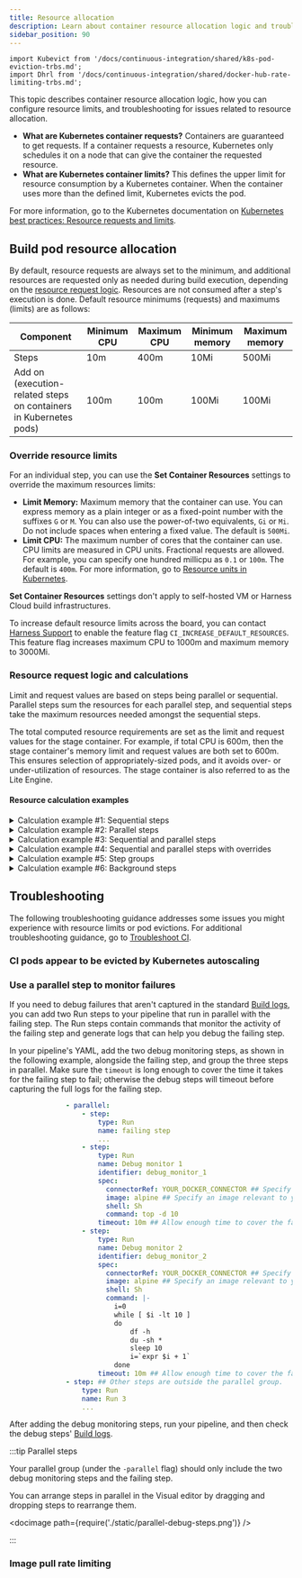 ```yaml
---
title: Resource allocation
description: Learn about container resource allocation logic and troubleshooting.
sidebar_position: 90
---
```


```mdx-code-block
import Kubevict from '/docs/continuous-integration/shared/k8s-pod-eviction-trbs.md';
import Dhrl from '/docs/continuous-integration/shared/docker-hub-rate-limiting-trbs.md';
```

This topic describes container resource allocation logic, how you can configure resource limits, and troubleshooting for issues related to resource allocation.

* **What are Kubernetes container requests?** Containers are guaranteed to get requests. If a container requests a resource, Kubernetes only schedules it on a node that can give the container the requested resource.
* **What are Kubernetes container limits?** This defines the upper limit for resource consumption by a Kubernetes container. When the container uses more than the defined limit, Kubernetes evicts the pod.

For more information, go to the Kubernetes documentation on [Kubernetes best practices: Resource requests and limits](https://cloud.google.com/blog/products/containers-kubernetes/kubernetes-best-practices-resource-requests-and-limits).

## Build pod resource allocation

By default, resource requests are always set to the minimum, and additional resources are requested only as needed during build execution, depending on the [resource request logic](#resource-request-logic-and-calculations). Resources are not consumed after a step's execution is done. Default resource minimums (requests) and maximums (limits) are as follows:

| Component | Minimum CPU | Maximum CPU | Minimum memory | Maximum memory |
| --------- | ----------- | ----------- | -------------- | -------------- |
| Steps | 10m | 400m | 10Mi | 500Mi |
| Add on (execution-related steps on containers in Kubernetes pods) | 100m | 100m | 100Mi | 100Mi |

### Override resource limits

For an individual step, you can use the **Set Container Resources** settings to override the maximum resources limits:

* **Limit Memory:** Maximum memory that the container can use. You can express memory as a plain integer or as a fixed-point number with the suffixes `G` or `M`. You can also use the power-of-two equivalents, `Gi` or `Mi`. Do not include spaces when entering a fixed value. The default is `500Mi`.
* **Limit CPU:** The maximum number of cores that the container can use. CPU limits are measured in CPU units. Fractional requests are allowed. For example, you can specify one hundred millicpu as `0.1` or `100m`. The default is `400m`. For more information, go to [Resource units in Kubernetes](https://kubernetes.io/docs/concepts/configuration/manage-resources-containers/#resource-units-in-kubernetes).

**Set Container Resources** settings don't apply to self-hosted VM or Harness Cloud build infrastructures.

To increase default resource limits across the board, you can contact [Harness Support](mailto:support@harness.io) to enable the feature flag `CI_INCREASE_DEFAULT_RESOURCES`. This feature flag increases maximum CPU to 1000m and maximum memory to 3000Mi.

### Resource request logic and calculations

Limit and request values are based on steps being parallel or sequential. Parallel steps sum the resources for each parallel step, and sequential steps take the maximum resources needed amongst the sequential steps.

The total computed resource requirements are set as the limit and request values for the stage container. For example, if total CPU is 600m, then the stage container's memory limit and request values are both set to 600m. This ensures selection of appropriately-sized pods, and it avoids over- or under-utilization of resources. The stage container is also referred to as the Lite Engine.

#### Resource calculation examples

<details>
<summary>Calculation example #1: Sequential steps</summary>

This calculation is for a pipeline with two sequential steps with no [resource limit overrides](#override-resource-limits).

<!-- ![Resource calculation example 1.](./static/resource-limit-calc1.png) -->

<docimage path={require('./static/resource-limit-calc1.png')} />

* The two sequential steps have the default resource request and limit values.
* The add on (execution-related steps on containers in Kubernetes pods) has the default resource request and limit values.
* The total stage (Lite Engine) resources for pipelines with sequential steps are calculated as `( maximum resources needed amongst sequential steps ) + ( add on resources )`.
* Because the steps are sequential, the stage only needs resources for one step at a time. This means the stage needs up to 400m CPU and 500Mi memory to run either step.
* Combining the step resources with the add on resources (100m and 100Mi), the total stage resource values are 500m CPU and 600Mi memory.

</details>

<details>
<summary>Calculation example #2: Parallel steps</summary>

This calculation is for a pipeline with two steps that run in parallel and have no [resource limit overrides](#override-resource-limits).

<!-- ![Resource calculation example 2.](./static/resource-limit-calc2.png) -->

<docimage path={require('./static/resource-limit-calc2.png')} />

* The two parallel steps have the default resource request and limit values.
* The add on (execution-related steps on containers in Kubernetes pods) has the default resource request and limit values.
* The total stage (Lite Engine) resources for pipelines with parallel steps are calculated as:

   ```
   ( sum of resources needed by concurrent parallel steps ) + ( add on resources )
   ```

* Because the steps are parallel, the stage needs resources to run both steps at once. Adding the resource values for each step together means the stage needs up to 800m CPU and 1000Mi memory to run the two steps.
* Combining the step resources with the add on resources (100m and 100Mi), the total stage resource values are 900m CPU and 1100Mi memory.

</details>

<details>
<summary>Calculation example #3: Sequential and parallel steps</summary>

This calculation is for a pipeline with three steps that have no [resource limit overrides](#override-resource-limits). Two steps run in parallel and one step runs sequentially after the two parallel steps.

<!-- ![Resource calculation example 3.](./static/resource-limit-calc3.png) -->

<docimage path={require('./static/resource-limit-calc3.png')} />

* All three steps have the default resource request and limit values.
* The add on (execution-related steps on containers in Kubernetes pods) has the default resource request and limit values.
* The total stage (Lite Engine) resources for pipelines with both parallel and sequential steps is calculated as the total of the add on resources plus the greatest amount of resources needed for steps. The expanded calculation is as follows:

   ```
   Step resources = Greater of ( sum of resources needed by concurrent parallel steps ) or ( maximum resources needed by any one sequential step )

   Stage resources = ( step resources ) + ( add on resources )
   ```

* The parallel steps require the greatest amount of resources.
   * The two parallel steps must run at the same time; therefore, the stage needs up to 800m CPU and 1000Mi memory to run those two steps.
   * To run the sequential step, which runs by itself, the stage needs only 400m CPU and 500Mi memory.
* Combining the step resources with the add on resources (100m and 100Mi), the total stage resource values are 900m CPU and 1100Mi memory.

</details>

<details>
<summary>Calculation example #4: Sequential and parallel steps with overrides</summary>

This calculation is for a pipeline that has three steps with [resource limit overrides](#override-resource-limits). Two steps run in parallel and one step runs sequentially after the two parallel steps.

<!-- ![Resource calculation example 4.](./static/resource-limit-calc4.png) -->

<docimage path={require('./static/resource-limit-calc4.png')} />

* Steps one and two run in parallel. Step one's container resources are set to 1000m CPU and 500Mi memory. Step two's container resources are set to 2000m CPU and 3000Mi memory.
* Step three runs sequentially after the two parallel steps. Step three's container resources are set to 3500m CPU and 2000Mi memory.
* The add on (execution-related steps on containers in Kubernetes pods) has the default resource request and limit values.
* The total stage (Lite Engine) resources for pipelines with both parallel and sequential steps is calculated as the total of the add on resources plus the greatest amount of resources needed for steps. The expanded calculation is as follows:

   ```
   Step resources = Greater of ( sum of resources needed by concurrent parallel steps ) or ( maximum resources needed by any one sequential step )

   Stage resources = ( step resources ) + ( add on resources )
   ```

* The parallel steps require the greatest amount of memory and the sequential step requires the greatest amount of CPU.
   * The two parallel steps must run at the same time; therefore, the stage needs up to 3000m CPU and 3500Mi memory to run those two steps.
   * To run the sequential step, which runs by itself, the stage needs 3500m CPU and 2000Mi memory.
   * Therefore, the greatest possible value for CPU is 3500m and the greatest possible value for memory is 3500Mi.
* Combining the total step resources with the add on resources (100m and 100Mi), the total stage resource values are 3600m CPU and 3600Mi memory.

</details>

<details>
<summary>Calculation example #5: Step groups</summary>

Using step groups doesn't inherently change a pipeline's resource needs. The logic is the same for pipelines with step groups as it is without step groups.

For example, assume a pipeline includes two parallel steps followed by a sequential step, and then two sequential steps in a step group. Assume all steps have the default resource limits. The calculation follows the same logic as example #3 (sequential and parallel steps):

* All five steps have the default resource request and limit values.
* The add on (execution-related steps on containers in Kubernetes pods) has the default resource request and limit values.
* The total stage (Lite Engine) resources for pipelines with both parallel and sequential steps is calculated as the total of the add on resources plus the greatest amount of resources needed for steps. The expanded calculation is as follows:

   ```
   Step resources = Greater of ( sum of resources needed by concurrent parallel steps ) or ( maximum resources needed by any one sequential step )

   Stage resources = ( step resources ) + ( add on resources )
   ```

* The parallel steps require the greatest amount of resources.
   * The two parallel steps must run at the same time; therefore, the stage needs up to 800m CPU and 1000Mi memory to run those two steps.
   * To run the sequential steps, which runs by themselves, the stage needs only 400m CPU and 500Mi memory. This includes the steps in the step group. Being in a group doesn't make them parallel.
* Combining the maximum step resources (800m and 1000Mi) with the add on resources (100m and 100Mi), the total stage resource values are 900m CPU and 1100Mi memory.

If the steps in the step group were in parallel (rather than sequential), they would have the same resource needs at the original two parallel steps. There would be no difference in the resource needs.

Likewise, if the step group included two parallel steps and a sequential step, the resource needs would be the same, because the step group would break down as two parallel steps and one sequential step.

</details>

<details>
<summary>Calculation example #6: Background steps</summary>

If your pipeline has [Background steps](../manage-dependencies/background-step-settings.md), the resource requirements for each Background step are added on to the total base stage resources. The expanded calculation is as follows:

```
Step resources = Greater of ( sum of resources needed by concurrent parallel steps ) or ( maximum resources needed by any one sequential step )

Base stage resources = ( step resources ) + ( add on resources )

Stage resources with Background steps = ( stage resources ) + ( resources for Background step 1 ) + ( resources for Background step 2 ) + ... + ( resources for Background step n )
```

The resources for each Background step are added *separately* to the stage resources.

For example, assume you have a pipeline with one Background step, two parallel steps, and one sequential step.

* The parallel steps, sequential step, and add on have the default resource request and limit values.
* The Background step's container resources are set to 3000m CPU and 900Mi memory.
* The calculation for everything except the Background step is the same as calculation example #3 (sequential and parallel steps). Therefore, before adding the Background step, the resource requirements are 900m CPU and 1100Mi memory.
* Adding the Background step resources (3000m CPU and 900Mi memory), the overall total is 3900m CPU and 2000Mi memory.

If the pipeline had more than one Background step, each Background step's resources would be added separately.

</details>

## Troubleshooting

The following troubleshooting guidance addresses some issues you might experience with resource limits or pod evictions. For additional troubleshooting guidance, go to [Troubleshoot CI](../../troubleshoot-ci/troubleshooting-ci.md).

### CI pods appear to be evicted by Kubernetes autoscaling

<Kubevict />

### Use a parallel step to monitor failures

If you need to debug failures that aren't captured in the standard [Build logs](../viewing-builds.md#build-details), you can add two Run steps to your pipeline that run in parallel with the failing step. The Run steps contain commands that monitor the activity of the failing step and generate logs that can help you debug the failing step.

In your pipeline's YAML, add the two debug monitoring steps, as shown in the following example, alongside the failing step, and group the three steps in parallel. Make sure the `timeout` is long enough to cover the time it takes for the failing step to fail; otherwise the debug steps will timeout before capturing the full logs for the failing step.

```yaml
              - parallel:
                  - step:
                      type: Run
                      name: failing step
                      ...
                  - step:
                      type: Run
                      name: Debug monitor 1
                      identifier: debug_monitor_1
                      spec:
                        connectorRef: YOUR_DOCKER_CONNECTOR ## Specify your Docker connector's ID.
                        image: alpine ## Specify an image relevant to your build.
                        shell: Sh
                        command: top -d 10
                      timeout: 10m ## Allow enough time to cover the failing step.
                  - step:
                      type: Run
                      name: Debug monitor 2
                      identifier: debug_monitor_2
                      spec:
                        connectorRef: YOUR_DOCKER_CONNECTOR ## Specify your Docker connector's ID.
                        image: alpine ## Specify an image relevant to your build.
                        shell: Sh
                        command: |-
                          i=0
                          while [ $i -lt 10 ]
                          do
                              df -h
                              du -sh *
                              sleep 10
                              i=`expr $i + 1`
                          done
                      timeout: 10m ## Allow enough time to cover the failing step.
              - step: ## Other steps are outside the parallel group.
                  type: Run
                  name: Run 3
                  ...
```

After adding the debug monitoring steps, run your pipeline, and then check the debug steps' [Build logs](../viewing-builds.md#build-details).

:::tip Parallel steps

Your parallel group (under the `-parallel` flag) should only include the two debug monitoring steps and the failing step.

You can arrange steps in parallel in the Visual editor by dragging and dropping steps to rearrange them.

<!-- ![Three steps arranged in parallel in the Pipeline Studio's Visual editor.](./static/parallel-debug-steps.png) -->

<docimage path={require('./static/parallel-debug-steps.png')} />

:::

### Image pull rate limiting

<Dhrl />
